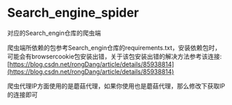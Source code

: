 # Search_engine_spider
对应的Search_engin仓库的爬虫端

爬虫端所依赖的包参考Search_engin仓库的requirements.txt，安装依赖包时，可能会有browsercookie包安装出错，关于该包安装出错的解决方法参考该连接:
[https://blog.csdn.net/rongDang/article/details/85938814](https://blog.csdn.net/rongDang/article/details/85938814)


爬虫代理IP方面使用的是蘑菇代理，如果你使用也是蘑菇代理，那么修改下获取IP的连接即可

